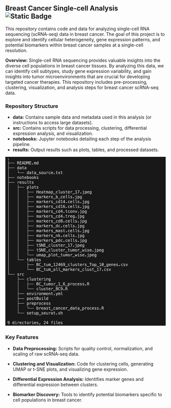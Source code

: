 ## Breast Cancer Single-cell Analysis   ![Static Badge](https://img.shields.io/badge/Seurat-version_2.3.4-green?logoSize=34&labelColor=blue)


This repository contains code and data for analyzing single-cell RNA sequencing (scRNA-seq) data in breast cancer. The goal of this project is to explore and identify cellular heterogeneity, gene expression patterns, and potential biomarkers within breast cancer samples at a single-cell resolution.

**Overview:**   Single-cell RNA sequencing provides valuable insights into the diverse cell populations in breast cancer tissues. By analyzing this data, we can identify cell subtypes, study gene expression variability, and gain insights into tumor microenvironments that are crucial for developing targeted cancer therapies. This repository includes pre-processing, clustering, visualization, and analysis steps for breast cancer scRNA-seq data.

### Repository Structure 

- **data:**   Contains sample data and metadata used in this analysis (or instructions to access large datasets). 
- **src:**   Contains scripts for data processing, clustering, differential expression analysis, and visualization.
- **notebooks:**   Jupyter notebooks detailing each step of the analysis pipeline.
- **results:**   Output results such as plots, tables, and processed datasets.

![Alt text](/data/BR_repo_tree.png?raw=true "Repo tree")


### Key Features

- **Data Preprocessing:** Scripts for quality control, normalization, and scaling of raw scRNA-seq data.

- **Clustering and Visualization:** Code for clustering cells, generating UMAP or t-SNE plots, and visualizing gene expression.

- **Differential Expression Analysis:** Identifies marker genes and differential expression between clusters.

- **Biomarker Discovery:** Tools to identify potential biomarkers specific to cell populations in breast cancer.
